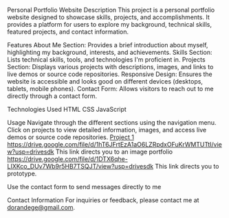 
Personal Portfolio Website
Description
This project is a personal portfolio website designed to showcase skills, projects, and accomplishments. It provides a platform for users to explore my background, technical skills, featured projects, and contact information.

Features
About Me Section: Provides a brief introduction about myself, highlighting my background, interests, and achievements.
Skills Section: Lists technical skills, tools, and technologies I'm proficient in.
Projects Section: Displays various projects with descriptions, images, and links to live demos or source code repositories.
Responsive Design: Ensures the website is accessible and looks good on different devices (desktops, tablets, mobile phones).
Contact Form: Allows visitors to reach out to me directly through a contact form.

Technologies Used
HTML
CSS
JavaScript


Usage
Navigate through the different sections using the navigation menu.
Click on projects to view detailed information, images, and access live demos or source code repositories.
                    <a href="https://github.com/dndegeber/Project1">Project 1</a>
                    https://drive.google.com/file/d/1hT6JFrtEzA1aO6LZRpdxOFuKrWMTUTtI/view?usp=drivesdk
This link directs you to an image portfolio
https://drive.google.com/file/d/1DTX6qhe-LIXKco_DUv7Wb9r5HB7TSQJT/view?usp=drivesdk
This link directs you to prototype.

Use the contact form to send messages directly to me

Contact Information
For inquiries or feedback, please contact me at dorandege@gmail.com.
